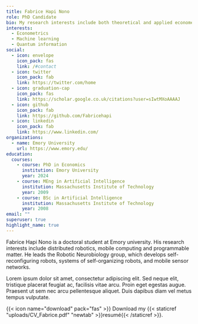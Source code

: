 ```yaml
---
title: Fabrice Hapi Nono
role: PhD Candidate
bio: My research interests include both theoretical and applied econometrics, machine learning and quantum information. I have a preference for development economics, economic history, political and institutional economics.
interests:
  - Econometrics
  - Machine learning
  - Quantum information
social:
  - icon: envelope
    icon_pack: fas
    link: /#contact
  - icon: twitter
    icon_pack: fab
    link: https://twitter.com/home
  - icon: graduation-cap
    icon_pack: fas
    link: https://scholar.google.co.uk/citations?user=sIwtMXoAAAAJ
  - icon: github
    icon_pack: fab
    link: https://github.com/Fabricehapi
  - icon: linkedin
    icon_pack: fab
    link: https://www.linkedin.com/
organizations:
  - name: Emory University
    url: https://www.emory.edu/
education:
  courses:
    - course: PhD in Economics
      institution: Emory University
      year: 2024
    - course: MEng in Artificial Intelligence
      institution: Massachusetts Institute of Technology
      year: 2009
    - course: BSc in Artificial Intelligence
      institution: Massachusetts Institute of Technology
      year: 2008
email: ""
superuser: true
highlight_name: true
---
```


Fabrice Hapi Nono is a doctoral student at Emory university. His research interests include distributed robotics, mobile computing and programmable matter. He leads the Robotic Neurobiology group, which develops self-reconfiguring robots, systems of self-organizing robots, and mobile sensor networks.

Lorem ipsum dolor sit amet, consectetur adipiscing elit. Sed neque elit, tristique placerat feugiat ac, facilisis vitae arcu. Proin eget egestas augue. Praesent ut sem nec arcu pellentesque aliquet. Duis dapibus diam vel metus tempus vulputate.

{{< icon name="download" pack="fas" >}} Download my {{< staticref "uploads/CV_Fabrice.pdf" "newtab" >}}resumé{{< /staticref >}}.
